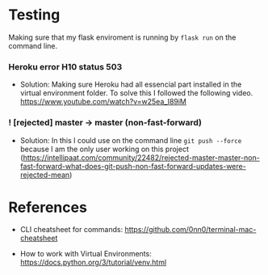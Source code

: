 # Testing

Making sure that my flask enviroment is running by `flask run` on the command line.

### Heroku error H10 status 503
* Solution: Making sure Heroku had all essencial part installed in the virtual environment folder. To solve this I followed the following video. https://www.youtube.com/watch?v=w25ea_I89iM

### ! [rejected]        master -> master (non-fast-forward)
* Solution: In this I could use on the command line `git push --force` because I am the only user working on this project (https://intellipaat.com/community/22482/rejected-master-master-non-fast-forward-what-does-git-push-non-fast-forward-updates-were-rejected-mean)

# References

* CLI cheatsheet for commands: https://github.com/0nn0/terminal-mac-cheatsheet

* How to work with Virtual Environments: https://docs.python.org/3/tutorial/venv.html